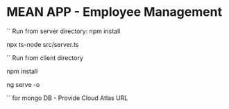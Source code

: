 
# MEAN APP - Employee Management


`` Run from server directory:
npm install

npx ts-node src/server.ts

`` Run from client directory

npm install 

ng serve -o

`` for mongo DB - Provide Cloud Atlas URL 
